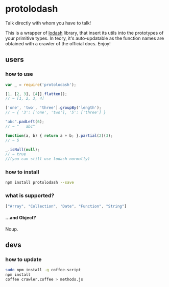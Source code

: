 # protolodash
Talk directly with whom you have to talk!

This is a wrapper of [lodash](https://github.com/lodash/lodash) library, that insert its utils into the prototypes of your primitive types. In teory, it's auto-updatable as the function names are obtained with a crawler of the official docs. Enjoy!

## users
### how to use
```javascript
var _ = require('protolodash');

[1, [2, 3], [4]].flatten();
// → [1, 2, 3, 4]

['one', 'two', 'three'].groupBy('length');
// → { '3': ['one', 'two'], '5': ['three'] }

"abc".padLeft(6);
// → "   abc"

function(a, b) { return a + b; }.partial(2)(3);
// → 5

_.isNull(null);
// → true
//(you can still use lodash normally)
```

### how to install
```bash
npm install protolodash --save
```

### what is supported?
```javascript
["Array", "Collection", "Date", "Function", "String"]
```

#### ...and Object?
Noup.

## devs
### how to update
```bash
sudo npm install -g coffee-script
npm install
coffee crawler.coffee > methods.js
```
